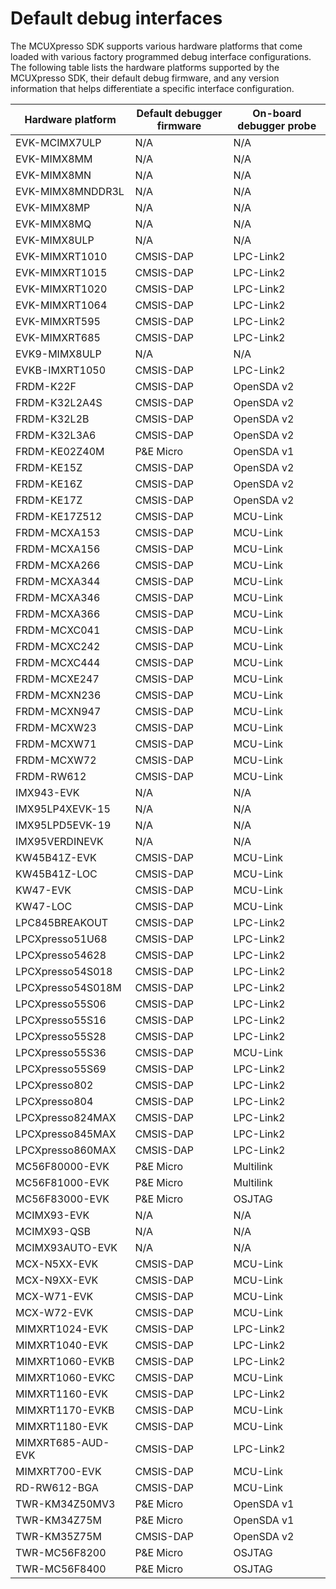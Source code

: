 # Default debug interfaces

The MCUXpresso SDK supports various hardware platforms that come loaded with various factory programmed debug interface configurations. The following table lists the hardware platforms supported by the MCUXpresso SDK, their default debug firmware, and any version information that helps differentiate a specific interface configuration.

|Hardware platform|Default debugger firmware|On-board debugger probe|
|-----------------|-------------------------|-----------------------|
|EVK-MCIMX7ULP|N/A|N/A|
|EVK-MIMX8MM|N/A|N/A|
|EVK-MIMX8MN|N/A|N/A|
|EVK-MIMX8MNDDR3L|N/A|N/A|
|EVK-MIMX8MP|N/A|N/A|
|EVK-MIMX8MQ|N/A|N/A|
|EVK-MIMX8ULP|N/A|N/A|
|EVK-MIMXRT1010|CMSIS-DAP|LPC-Link2|
|EVK-MIMXRT1015|CMSIS-DAP|LPC-Link2|
|EVK-MIMXRT1020|CMSIS-DAP|LPC-Link2|
|EVK-MIMXRT1064|CMSIS-DAP|LPC-Link2|
|EVK-MIMXRT595|CMSIS-DAP|LPC-Link2|
|EVK-MIMXRT685|CMSIS-DAP|LPC-Link2|
|EVK9-MIMX8ULP|N/A|N/A|
|EVKB-IMXRT1050|CMSIS-DAP|LPC-Link2|
|FRDM-K22F|CMSIS-DAP|OpenSDA v2|
|FRDM-K32L2A4S|CMSIS-DAP|OpenSDA v2|
|FRDM-K32L2B|CMSIS-DAP|OpenSDA v2|
|FRDM-K32L3A6|CMSIS-DAP|OpenSDA v2|
|FRDM-KE02Z40M|P&E Micro|OpenSDA v1|
|FRDM-KE15Z|CMSIS-DAP|OpenSDA v2|
|FRDM-KE16Z|CMSIS-DAP|OpenSDA v2|
|FRDM-KE17Z|CMSIS-DAP|OpenSDA v2|
|FRDM-KE17Z512|CMSIS-DAP|MCU-Link|
|FRDM-MCXA153|CMSIS-DAP|MCU-Link|
|FRDM-MCXA156|CMSIS-DAP|MCU-Link|
|FRDM-MCXA266|CMSIS-DAP|MCU-Link|
|FRDM-MCXA344|CMSIS-DAP|MCU-Link|
|FRDM-MCXA346|CMSIS-DAP|MCU-Link|
|FRDM-MCXA366|CMSIS-DAP|MCU-Link|
|FRDM-MCXC041|CMSIS-DAP|MCU-Link|
|FRDM-MCXC242|CMSIS-DAP|MCU-Link|
|FRDM-MCXC444|CMSIS-DAP|MCU-Link|
|FRDM-MCXE247|CMSIS-DAP|MCU-Link|
|FRDM-MCXN236|CMSIS-DAP|MCU-Link|
|FRDM-MCXN947|CMSIS-DAP|MCU-Link|
|FRDM-MCXW23|CMSIS-DAP|MCU-Link|
|FRDM-MCXW71|CMSIS-DAP|MCU-Link|
|FRDM-MCXW72|CMSIS-DAP|MCU-Link|
|FRDM-RW612|CMSIS-DAP|MCU-Link|
|IMX943-EVK|N/A|N/A|
|IMX95LP4XEVK-15|N/A|N/A|
|IMX95LPD5EVK-19|N/A|N/A|
|IMX95VERDINEVK|N/A|N/A|
|KW45B41Z-EVK|CMSIS-DAP|MCU-Link|
|KW45B41Z-LOC|CMSIS-DAP|MCU-Link|
|KW47-EVK|CMSIS-DAP|MCU-Link|
|KW47-LOC|CMSIS-DAP|MCU-Link|
|LPC845BREAKOUT|CMSIS-DAP|LPC-Link2|
|LPCXpresso51U68|CMSIS-DAP|LPC-Link2|
|LPCXpresso54628|CMSIS-DAP|LPC-Link2|
|LPCXpresso54S018|CMSIS-DAP|LPC-Link2|
|LPCXpresso54S018M|CMSIS-DAP|LPC-Link2|
|LPCXpresso55S06|CMSIS-DAP|LPC-Link2|
|LPCXpresso55S16|CMSIS-DAP|LPC-Link2|
|LPCXpresso55S28|CMSIS-DAP|LPC-Link2|
|LPCXpresso55S36|CMSIS-DAP|MCU-Link|
|LPCXpresso55S69|CMSIS-DAP|LPC-Link2|
|LPCXpresso802|CMSIS-DAP|LPC-Link2|
|LPCXpresso804|CMSIS-DAP|LPC-Link2|
|LPCXpresso824MAX|CMSIS-DAP|LPC-Link2|
|LPCXpresso845MAX|CMSIS-DAP|LPC-Link2|
|LPCXpresso860MAX|CMSIS-DAP|LPC-Link2|
|MC56F80000-EVK|P&E Micro|Multilink|
|MC56F81000-EVK|P&E Micro|Multilink|
|MC56F83000-EVK|P&E Micro|OSJTAG|
|MCIMX93-EVK|N/A|N/A|
|MCIMX93-QSB|N/A|N/A|
|MCIMX93AUTO-EVK|N/A|N/A|
|MCX-N5XX-EVK|CMSIS-DAP|MCU-Link|
|MCX-N9XX-EVK|CMSIS-DAP|MCU-Link|
|MCX-W71-EVK|CMSIS-DAP|MCU-Link|
|MCX-W72-EVK|CMSIS-DAP|MCU-Link|
|MIMXRT1024-EVK|CMSIS-DAP|LPC-Link2|
|MIMXRT1040-EVK|CMSIS-DAP|LPC-Link2|
|MIMXRT1060-EVKB|CMSIS-DAP|LPC-Link2|
|MIMXRT1060-EVKC|CMSIS-DAP|MCU-Link|
|MIMXRT1160-EVK|CMSIS-DAP|LPC-Link2|
|MIMXRT1170-EVKB|CMSIS-DAP|MCU-Link|
|MIMXRT1180-EVK|CMSIS-DAP|MCU-Link|
|MIMXRT685-AUD-EVK|CMSIS-DAP|LPC-Link2|
|MIMXRT700-EVK|CMSIS-DAP|MCU-Link|
|RD-RW612-BGA|CMSIS-DAP|MCU-Link|
|TWR-KM34Z50MV3|P&E Micro|OpenSDA v1|
|TWR-KM34Z75M|P&E Micro|OpenSDA v1|
|TWR-KM35Z75M|CMSIS-DAP|OpenSDA v2|
|TWR-MC56F8200|P&E Micro|OSJTAG|
|TWR-MC56F8400|P&E Micro|OSJTAG|
